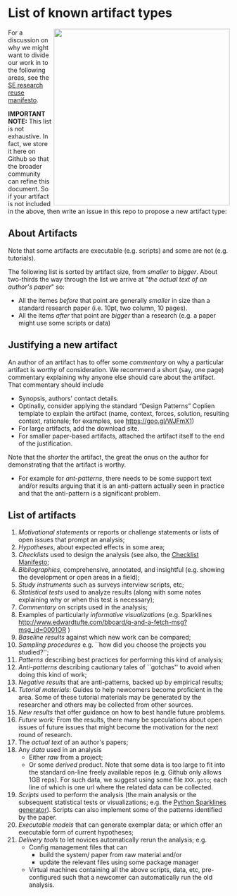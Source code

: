 # List of known artifact types

<img src="img/list.jpg" width=400 align=right>
 
For a discussion on why we might want to divide our work in to the following areas, see the [SE research reuse manifesto](SEresearchReuseManifesto.md).
 
**IMPORTANT NOTE:** This list is not exhaustive. In fact, we store it here on Github so that the broader community can refine this document. So if your artifact is not included in the above, then write an issue in this repo to propose a new artifact type:

## About Artifacts

Note that some artifacts are executable (e.g. scripts) and some are not (e.g. tutorials). 

The following list is sorted by artifact size, from  _smaller_ to _bigger_. About two-thirds the way through the list we arrive at  "_the actual text   of an author's paper_" so:

+ All the itemes _before_ that point are generally _smaller_ in size 
  than a standard research paper (i.e. 10pt, two column, 10 pages).
+ All the items _after_ that point are _bigger_ than a research 
  (e.g. a paper might use some scripts or data)

## Justifying a new artifact

An author of an artifact has to offer some _commentary_ on why  a particular artifact is _worthy_ of consideration. 
We recommend a short (say, one page) commentary explaining why anyone else should care about the artifact. That commentary should include

+ Synopsis, authors' contact details.
+ Optinally, consider applying the standard “Design Patterns” Coplien template to explain the artifact (name, context,  forces, solution, resulting context, rationale; for examples, see https://goo.gl/WJFmX1)
+ For large  artifacts, add the download site.
+ For smaller paper-based artifacts, attached the artifact itself to the end of the justification.

Note that the _shorter_ the artifact, the great the onus on the author for demonstrating that the artifact is worthy. 

+ For example for _ant-patterns_, there needs to be some support text and/or results arguing that it is an anti-pattern actually seen in practice and that the anti-pattern is a significant problem.

## List of artifacts

1. _Motivational statements_   or reports or challenge statements or lists of open issues that prompt an analysis; 
1. _Hypotheses_,  about expected effects in some area;
1. _Checklists_ used to design the analysis (see also, the [Checklist Manifesto](http://atulgawande.com/book/the-checklist-manifesto/);
1. _Bibliographies_, comprehensive, annotated, and insightful (e.g. showing the development or open areas in a field);
1. _Study instruments_ such as surveys interview scripts, etc;
1. _Statistical tests_ used to analyze results (along with some notes explaining why or when this test is necessary);
1. _Commentary_ on scripts used in the analysis;
1. Examples of particularly _informative visualizations_ (e.g. Sparklines http://www.edwardtufte.com/bboard/q-and-a-fetch-msg?msg_id=0001OR )
1. _Baseline results_ against which new work can be compared;
1. _Sampling procedures_ e.g. ``how did you choose the projects you studied?'';
1. _Patterns_ describing  best practices for performing this kind of analysis;
1. _Anti-patterns_   describing cautionary tales of ``gotchas'' to avoid when doing this kind of work;
1. _Negative results_  that are anti-patterns, backed up by empirical results;
1. _Tutorial materials_: Guides to help  newcomers become proficient in the area. Some of these tutorial materials  may be generated by the researcher and others may be collected from other sources.
1. _New results_  that offer guidance on how to best handle future problems.
1. _Future work:_  From the results, there many be speculations about open issues of future issues that might become the  motivation  for the next round of research.
1. The _actual text_   of an author's papers;
1. Any  _data_ used in an analysis
    + Either  _raw_ from a project;
    + Or some _derived_ product.
   Note that some data is too large to fit into the standard on-line freely available repos (e.g. Github only allows 1GB reps). For such data, we suggest using some file `XXX.goto`; each line of which is one url where the related data can be collected. 
1. _Scripts_  used to perform the analysis (the main analysis or the subsequent statistical tests or visualizations; e.g.    the  [Python Sparklines generator](https://pypi.python.org/pypi/pysparklines)). Scripts can also implement some of the patterns
  identified by the paper.
1. _Executable  models_ that can generate exemplar data;  or which offer an executable form of current hypotheses;
1. _Delivery tools_ to let novices automatically rerun the analysis; e.g.
    + Config management files that can
       + build the system/ paper from raw material and/or
       + update the relevant files using some package manager
    +  Virtual machines containing all the above scripts, data, etc, pre-configured such that a newcomer can automatically run the old analysis.
